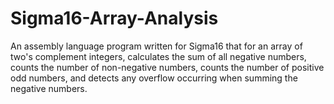# Sigma16-Array-Analysis
An assembly language program written for Sigma16 that for an array of two's complement integers, calculates the sum of all negative numbers, counts the number of non-negative numbers, counts the number of positive odd numbers, and detects any overflow occurring when summing the negative numbers.
